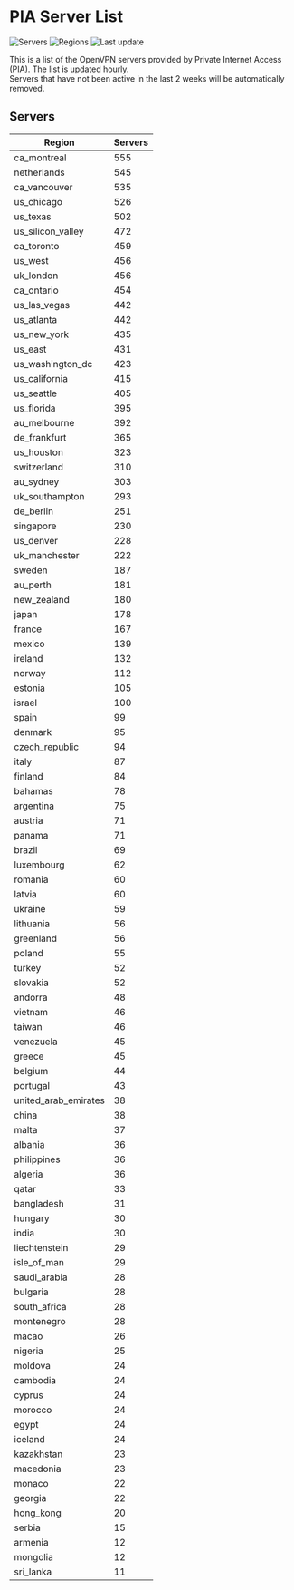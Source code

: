 # PIA Server List

![Servers](https://img.shields.io/badge/servers-15,268-blue)
![Regions](https://img.shields.io/badge/regions-97-blue)
![Last update](https://img.shields.io/badge/last_updated-Wed_May_01_05:02:24_UTC_2024-blue)

This is a list of the OpenVPN servers provided by Private Internet Access (PIA). The list is updated hourly. </br>
Servers that have not been active in the last 2 weeks will be automatically removed.

## Servers
| Region               | Servers |
|----------------------|---------|
| ca_montreal | 555 |
| netherlands | 545 |
| ca_vancouver | 535 |
| us_chicago | 526 |
| us_texas | 502 |
| us_silicon_valley | 472 |
| ca_toronto | 459 |
| us_west | 456 |
| uk_london | 456 |
| ca_ontario | 454 |
| us_las_vegas | 442 |
| us_atlanta | 442 |
| us_new_york | 435 |
| us_east | 431 |
| us_washington_dc | 423 |
| us_california | 415 |
| us_seattle | 405 |
| us_florida | 395 |
| au_melbourne | 392 |
| de_frankfurt | 365 |
| us_houston | 323 |
| switzerland | 310 |
| au_sydney | 303 |
| uk_southampton | 293 |
| de_berlin | 251 |
| singapore | 230 |
| us_denver | 228 |
| uk_manchester | 222 |
| sweden | 187 |
| au_perth | 181 |
| new_zealand | 180 |
| japan | 178 |
| france | 167 |
| mexico | 139 |
| ireland | 132 |
| norway | 112 |
| estonia | 105 |
| israel | 100 |
| spain | 99 |
| denmark | 95 |
| czech_republic | 94 |
| italy | 87 |
| finland | 84 |
| bahamas | 78 |
| argentina | 75 |
| austria | 71 |
| panama | 71 |
| brazil | 69 |
| luxembourg | 62 |
| romania | 60 |
| latvia | 60 |
| ukraine | 59 |
| lithuania | 56 |
| greenland | 56 |
| poland | 55 |
| turkey | 52 |
| slovakia | 52 |
| andorra | 48 |
| vietnam | 46 |
| taiwan | 46 |
| venezuela | 45 |
| greece | 45 |
| belgium | 44 |
| portugal | 43 |
| united_arab_emirates | 38 |
| china | 38 |
| malta | 37 |
| albania | 36 |
| philippines | 36 |
| algeria | 36 |
| qatar | 33 |
| bangladesh | 31 |
| hungary | 30 |
| india | 30 |
| liechtenstein | 29 |
| isle_of_man | 29 |
| saudi_arabia | 28 |
| bulgaria | 28 |
| south_africa | 28 |
| montenegro | 28 |
| macao | 26 |
| nigeria | 25 |
| moldova | 24 |
| cambodia | 24 |
| cyprus | 24 |
| morocco | 24 |
| egypt | 24 |
| iceland | 24 |
| kazakhstan | 23 |
| macedonia | 23 |
| monaco | 22 |
| georgia | 22 |
| hong_kong | 20 |
| serbia | 15 |
| armenia | 12 |
| mongolia | 12 |
| sri_lanka | 11 |
